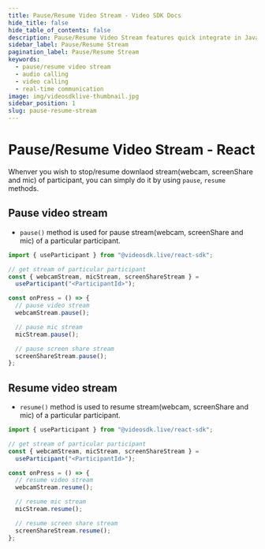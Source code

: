 ```yaml
---
title: Pause/Resume Video Stream - Video SDK Docs
hide_title: false
hide_table_of_contents: false
description: Pause/Resume Video Stream features quick integrate in Javascript, React JS, Android, IOS, React Native, Flutter with Video SDK to add live video & audio conferencing to your applications.
sidebar_label: Pause/Resume Stream
pagination_label: Pause/Resume Stream
keywords:
  - pause/resume video stream
  - audio calling
  - video calling
  - real-time communication
image: img/videosdklive-thumbnail.jpg
sidebar_position: 1
slug: pause-resume-stream
---
```


# Pause/Resume Video Stream - React

Whenver you wish to stop/resume downlaod stream(webcam, screenShare and mic) of participant, you can simply do it by using `pause`, `resume` methods.

## Pause video stream

- `pause()` method is used for pause stream(webcam, screenShare and mic) of a particular participant.

```js
import { useParticipant } from "@videosdk.live/react-sdk";

// get stream of particular participant
const { webcamStream, micStream, screenShareStream } =
  useParticipant("<ParticipantId>");

const onPress = () => {
  // pause video stream
  webcamStream.pause();

  // pause mic stream
  micStream.pause();

  // pause screen share stream
  screenShareStream.pause();
};
```

## Resume video stream

- `resume()` method is used to resume stream(webcam, screenShare and mic) of a particular participant.

```js
import { useParticipant } from "@videosdk.live/react-sdk";

// get stream of particular participant
const { webcamStream, micStream, screenShareStream } =
  useParticipant("<ParticipantId>");

const onPress = () => {
  // resume video stream
  webcamStream.resume();

  // resume mic stream
  micStream.resume();

  // resume screen share stream
  screenShareStream.resume();
};
```
